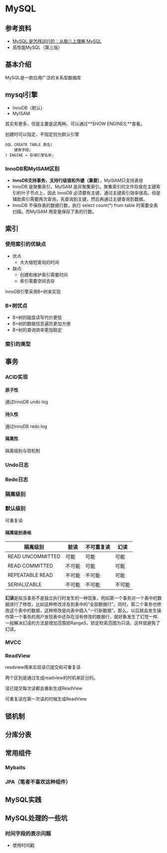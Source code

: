 # MySQL

## 参考资料

+ [MySQL 是怎样运行的：从根儿上理解 MySQL](https://juejin.cn/book/6844733769996304392/section)
+ 高性能MySQL（第三版）

## 基本介绍

MySQL是一款应用广泛的关系型数据库

## mysql引擎

+ InnoDB（默认）
+ MyISAM

其实有更多，但是主要是这两种。可以通过**SHOW ENGINES;**查看。

创建时可以指定，不指定则为默认引擎

```mysql
SQL CREATE TABLE 表名(
  	建表字段; 
) ENGINE = 存储引擎名称;
```

### InnoDB和MyISAM区别

+ **InnoDB支持事务，支持行级锁和外键（重要）**，MyISAM只支持表锁
+ InnoDB 是聚集索引，MyISAM 是非聚集索引。聚集索引的文件存放在主键索引的叶子节点上，因此 InnoDB 必须要有主键，通过主键索引效率很高。但是辅助索引需要两次查询，先查询到主键，然后再通过主键查询到数据。
+ InnoDB 不保存表的数据行数，执行 select count(*) from table 时需要全表扫描。而MyISAM 用变量保存了表的行数。

## 索引

### 使用索引的优缺点

+ 优点
  + 大大缩短查询的时间
+ 缺点
  + 创建和维护索引需要时间
  + 索引需要空间去存

InnoDB引擎采用B+树来实现

### B+树优点

+ B+树的磁盘读写代价更低
+ B+树的数据信息遍历更加方便
+ B+树的查询效率更加稳定

### 索引的类型

## 事务

### ACID实现

#### 原子性

通过InnoDB undo log

#### 持久性

通过InnoDB redo log

#### 隔离性

隔离级别与锁机制

### Undo日志



### Redo日志



### 隔离级别

### 默认级别

可重复读

#### 隔离级别表格

| 隔离级别         | 脏读   | 不可重复读 | 幻读   |
| ---------------- | ------ | ---------- | ------ |
| READ UNCOMMITTED | 可能   | 可能       | 可能   |
| READ COMMITTED   | 不可能 | 可能       | 可能   |
| REPEATABLE READ  | 不可能 | 不可能     | 可能   |
| SERIALIZABLE     | 不可能 | 不可能     | 不可能 |

**幻读**是指当事务不是独立执行时发生的一种现象，例如第一个事务对一个表中的数据进行了修改，比如这种修改涉及到表中的“全部数据行”。同时，第二个事务也修改这个表中的数据，这种修改是向表中插入“一行新数据”。那么，以后就会发生操作第一个事务的用户发现表中还存在没有修改的数据行，就好象发生了幻觉一样.一般解决幻读的方法是增加范围锁RangeS，锁定检索范围为只读，这样就避免了幻读。

### MVCC

### ReadView

readview用来实现读已提交和可重复读

两个区别是通过生成readview的时机来区分的。

读已提交每次读都会重新生成ReadView

可重复读在第一次读的时候生成ReadView

## 锁机制



## 分库分表



## 常用组件

### Mybaits



### JPA（笔者不喜欢这种组件）



## MySQL实践



## MySQL处理的一些坑

### 时间字段的表示问题

+ 使用时间戳





